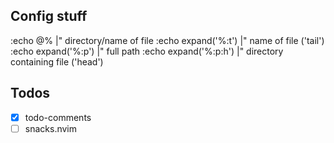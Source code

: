 ## Config stuff
:echo @%                |" directory/name of file
:echo expand('%:t')     |" name of file ('tail')
:echo expand('%:p')     |" full path
:echo expand('%:p:h')   |" directory containing file ('head')

## Todos

- [x] todo-comments
- [ ] snacks.nvim
